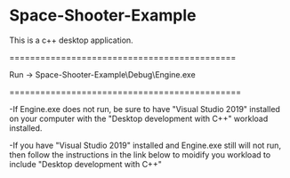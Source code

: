 # Space-Shooter-Example

This is a c++ desktop application.

============================================

Run -> Space-Shooter-Example\Debug\Engine.exe

=============================================

-If Engine.exe does not run, be sure to have "Visual Studio 2019" installed on your computer with the "Desktop development with C++" workload installed.

-If you have "Visual Studio 2019" installed and Engine.exe still will not run, then follow the instructions in the link below to moidify you workload to include "Desktop development with C++"

